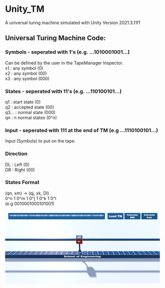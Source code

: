 # Unity_TM
A universal turing machine simulated with Unity Version 2021.3.11f1

## Universal Turing Machine Code:
### Symbols - seperated with 1's (e.g. ...1010001001...)
Can be defined by the user in the TapeManager Inspector.  
x1 : any symbol (0)  
x2 : any symbol (00)  
x3 : any symbol (000)  

### States - seperated with 11's (e.g. ...110100101...)
q1 : start state (0)  
q2 : accepted state (00)  
q3... : normal state (000)  
qn : n normal states (0^n)  

### Input - seperated with 111 at the end of TM (e.g ...1110100101...)
Input (Symbols) to put on the tape.  

### Direction
DL : Left (0)  
DR : Right (00)  

### States Format
(qn, xm) -> (qj, xk, Dl)  
0^n 1 0^m 1 0^j 1 0^k 1 0^l  
(e.g 0010001000101001)  
<br>
![TM Example](Screenshot_TM.png)
